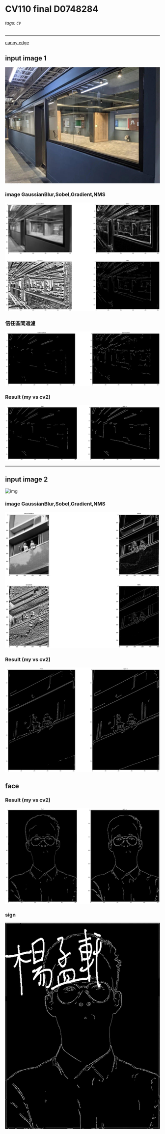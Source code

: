 # CV110 final D0748284
###### tags: `CV`

---

[canny edge](https://colab.research.google.com/drive/1UzVfnPUIvam08lrM5nY872Ov12rLcheI?usp=sharing)


## input image 1
![img](real_img/new_235.JPG)

### image GaussianBlur,Sobel,Gradient,NMS
![](sobel_NMS/new_235.png)

### 信任區間過濾
![](sobel_NMS/new_235_th.png)

### Result (my vs cv2)
![](result/new_235.png)

---

## input image 2
![img](real_img/exit_lab.jpeg)

### image GaussianBlur,Sobel,Gradient,NMS
![](sobel_NMS/exit_lab.png)


### Result (my vs cv2)
![](result/exit_lab.png)


## face

### Result (my vs cv2)
![](result/myface.png)

### sign
![](result/myface_name.png)
